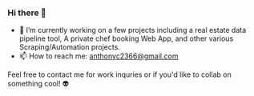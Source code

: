 ### Hi there 👋
- 🔭 I’m currently working on a few projects including a real estate data pipeline tool, A private chef booking Web App, and other various Scraping/Automation projects.  
- 📫 How to reach me: anthonyc2366@gmail.com

Feel free to contact me for work inquries or if you'd like to collab on something cool! 👽

<!--
**Anthony2033/Anthony2033** is a ✨ _special_ ✨ repository because its `README.md` (this file) appears on your GitHub profile.
-->
